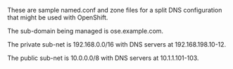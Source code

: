 These are sample named.conf and zone files for a split DNS configuration
that might be used with OpenShift.

The sub-domain being managed is ose.example.com.

The private sub-net is 192.168.0.0/16 with DNS servers at 192.168.198.10-12.

The public sub-net is 10.0.0.0/8 with DNS servers at 10.1.1.101-103.

